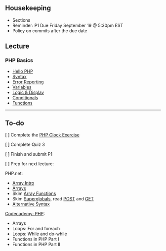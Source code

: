 ## Housekeeping

* Sections
* Reminder: P1 Due Friday September 19 @ 5:30pm EST
* Policy on commits after the due date

## Lecture

### PHP Basics

* [Hello PHP](https://github.com/susanBuck/notes/blob/master/04_PHP/01_Hello_PHP.md)
* [Syntax](https://github.com/susanBuck/notes/blob/master/04_PHP/02_Syntax.md)
* [Error Reporting](https://github.com/susanBuck/notes/blob/master/04_PHP/03_Error_reporting.md)
* [Variables](https://github.com/susanBuck/notes/blob/master/04_PHP/03_Variables.md)
* [Logic & Display](https://github.com/susanBuck/notes/blob/master/04_PHP/04_Logic_and_display.md)
* [Conditionals](https://github.com/susanBuck/notes/blob/master/04_PHP/05_Conditionals.md)
* [Functions](https://github.com/susanBuck/notes/blob/master/04_PHP/06_Functions.md)

---

## To-do

[ ] Complete the [PHP Clock Exercise](https://github.com/susanBuck/notes/blob/master/04_PHP/07_Clock_exercise.md)

[ ] Complete Quiz 3

[ ] Finish and submit P1

[ ] Prep for next lecture:

PHP.net:

* [Array Intro](http://us2.php.net/manual/en/intro.array.php)
* [Arrays](http://us2.php.net/manual/en/language.types.array.php)
* Skim [Array Functions](http://us2.php.net/manual/en/ref.array.php)
* Skim [Superglobals](http://www.php.net/manual/en/language.variables.superglobals.php), read [POST](http://www.php.net/manual/en/reserved.variables.post.php) and [GET](http://www.php.net/manual/en/reserved.variables.get.php)
* [Alternative Syntax](http://us1.php.net/manual/en/control-structures.alternative-syntax.php)

[Codecademy: PHP](http://www.codecademy.com/en/tracks/php):

* Arrays
* Loops: For and foreach
* Loops: While and do-while
* Functions in PHP Part I
* Functions in PHP Part II